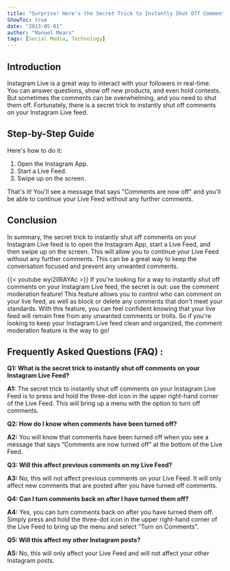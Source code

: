```yaml
---
title: "Surprise! Here's the Secret Trick to Instantly Shut Off Comments on Your Instagram Live Feed!"
ShowToc: true 
date: "2023-05-01"
author: "Manuel Mears" 
tags: [Social Media, Technology]
---
```

## Introduction 
Instagram Live is a great way to interact with your followers in real-time. You can answer questions, show off new products, and even hold contests. But sometimes the comments can be overwhelming, and you need to shut them off. Fortunately, there is a secret trick to instantly shut off comments on your Instagram Live feed.

## Step-by-Step Guide
Here's how to do it:

1. Open the Instagram App.
2. Start a Live Feed.
3. Swipe up on the screen.

That's it! You'll see a message that says "Comments are now off" and you'll be able to continue your Live Feed without any further comments.

## Conclusion
In summary, the secret trick to instantly shut off comments on your Instagram Live feed is to open the Instagram App, start a Live Feed, and then swipe up on the screen. This will allow you to continue your Live Feed without any further comments. This can be a great way to keep the conversation focused and prevent any unwanted comments.

{{< youtube wyi2IlRAYAc >}} 
If you're looking for a way to instantly shut off comments on your Instagram Live feed, the secret is out: use the comment moderation feature! This feature allows you to control who can comment on your live feed, as well as block or delete any comments that don't meet your standards. With this feature, you can feel confident knowing that your live feed will remain free from any unwanted comments or trolls. So if you're looking to keep your Instagram Live feed clean and organized, the comment moderation feature is the way to go!

## Frequently Asked Questions (FAQ) :
**Q1: What is the secret trick to instantly shut off comments on your Instagram Live Feed?**

**A1:** The secret trick to instantly shut off comments on your Instagram Live Feed is to press and hold the three-dot icon in the upper right-hand corner of the Live Feed. This will bring up a menu with the option to turn off comments. 

**Q2: How do I know when comments have been turned off?**

**A2:** You will know that comments have been turned off when you see a message that says “Comments are now turned off” at the bottom of the Live Feed. 

**Q3: Will this affect previous comments on my Live Feed?**

**A3:** No, this will not affect previous comments on your Live Feed. It will only affect new comments that are posted after you have turned off comments. 

**Q4: Can I turn comments back on after I have turned them off?**

**A4:** Yes, you can turn comments back on after you have turned them off. Simply press and hold the three-dot icon in the upper right-hand corner of the Live Feed to bring up the menu and select “Turn on Comments”. 

**Q5: Will this affect my other Instagram posts?**

**A5:** No, this will only affect your Live Feed and will not affect your other Instagram posts.


